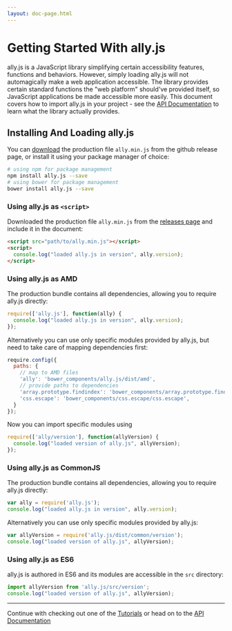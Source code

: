 ```yaml
---
layout: doc-page.html
---
```


# Getting Started With ally.js

ally.js is a JavaScript library simplifying certain accessibility features, functions and behaviors. However, simply loading ally.js will not automagically make a web application accessible. The library provides certain standard functions the "web platform" should've provided itself, so JavaScript applications be made accessible more easily. This document covers how to import ally.js in your project - see the [API Documentation](api/README.md) to learn what the library actually provides.


## Installing And Loading ally.js

You can [download](https://github.com/medialize/ally.js/releases) the production file `ally.min.js` from the github release page, or install it using your package manager of choice:

```sh
# using npm for package management
npm install ally.js --save
# using bower for package management
bower install ally.js --save
```

### Using ally.js as `<script>`

Downloaded the production file `ally.min.js` from the [releases page](https://github.com/medialize/ally.js/releases) and include it in the document:

```html
<script src="path/to/ally.min.js"></script>
<script>
  console.log("loaded ally.js in version", ally.version);
</script>
```

### Using ally.js as AMD

The production bundle contains all dependencies, allowing you to require ally.js directly:

```js
require(['ally.js'], function(ally) {
  console.log("loaded ally.js in version", ally.version);
});
```

Alternatively you can use only specific modules provided by ally.js, but need to take care of mapping dependencies first:

```js
require.config({
  paths: {
    // map to AMD files
    'ally': 'bower_components/ally.js/dist/amd',
    // provide paths to dependencies
    'array.prototype.findindex': 'bower_components/array.prototype.findindex/index',
    'css.escape': 'bower_components/css.escape/css.escape',
  }
});
```

Now you can import specific modules using

```js
require(['ally/version'], function(allyVersion) {
  console.log("loaded version of ally.js", allyVersion);
});
```

### Using ally.js as CommonJS

The production bundle contains all dependencies, allowing you to require ally.js directly:

```js
var ally = require('ally.js');
console.log("loaded ally.js in version", ally.version);
```

Alternatively you can use only specific modules provided by ally.js:

```js
var allyVersion = require('ally.js/dist/common/version');
console.log("loaded version of ally.js", allyVersion);
```

### Using ally.js as ES6

ally.js is authored in ES6 and its modules are accessible in the `src` directory:

```js
import allyVersion from 'ally.js/src/version';
console.log("loaded version of ally.js", allyVersion);
```

---

Continue with checking out one of the [Tutorials](tutorials/README.md) or head on to the [API Documentation](api/README.md)

